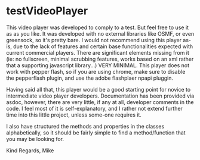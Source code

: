 testVideoPlayer
===============

This video player was developed to comply to a test.  But feel free to use it as as you like.  It was developed with no external libraries like OSMF, or even greensock, so it's pretty bare.  I would not recommend using this player as-is, due to the lack of features and certain base functionalities expected with current commercial players. There are significant elements missing from it (ie: no fullscreen, minimal scrubbing features, works based on an xml rather that a supporting javascript library...)  VERY MINIMAL.  This player does not work with pepper flash, so if you are using chrome, make sure to disable the pepperflash plugin, and use the adobe flashplaer npapi pluggin.

Having said all that, this player would be a good starting point for novice to intermediate video player developers.  Documentation has been provided via asdoc, however, there are very little, if any at all, developer comments in the code.
I feel most of it is self-explanatory, and I rather not extend further time into this little project, unless some-one requires it.  

I also have structured the methods and properties in the classes alphabetically, so it should be fairly simple to find a method/function that you may be looking for.

Kind Regards,
Mike

